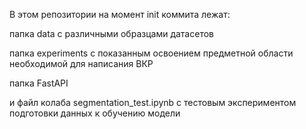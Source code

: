 В этом репозитории на момент init коммита лежат: 

папка data с различными образцами датасетов

папка experiments с показанным освоением предметной области необходимой для написания ВКР

папка FastAPI 

и файл колаба segmentation_test.ipynb с тестовым экспериментом подготовки данных к обучению модели
